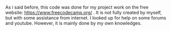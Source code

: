 As i said before, this code was done for my project work on the free website: https://www.freecodecamp.org/ . 
It is not fully created by myself, but with some assistance from internet. I looked up for help on some forums and youtube. However, it is mainly done by my own knowledges.
